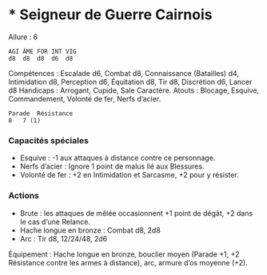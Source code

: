 # * Seigneur de Guerre Cairnois

Allure : 6

	AGI	ÂME	FOR	INT	VIG
	d8	d8	d8	d6	d8

Compétences : Escalade d6, Combat d8, Connaissance (Batailles) d4, Intimidation d8, Perception d6, Équitation d8, Tir d8, Discrétion d6, Lancer d8
Handicaps : Arrogant, Cupide, Sale Caractère.
Atouts : Blocage, Esquive, Commandement, Volonté de fer, Nerfs d’acier.

	Parade	Résistance
	8	7 (1)

### Capacités spéciales
- Esquive : -1 aux attaques à distance contre ce personnage.
- Nerfs d’acier : Ignore 1 point de malus lié aux Blessures.
- Volonté de fer : +2 en Intimidation et Sarcasme, +2 pour y résister.

### Actions
- Brute : les attaques de mêlée occasionnent +1 point de dégât, +2 dans le cas d’une Relance.
- Hache longue en bronze : Combat d8, 2d8
- Arc : Tir d8, 12/24/48, 2d6

Équipement : Hache longue en bronze, bouclier moyen (Parade +1, +2 Résistance contre les armes à distance), arc, armure d’os moyenne (+2).
